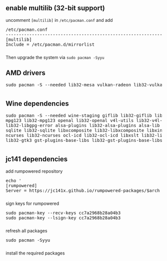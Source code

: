 ## enable multilib (32-bit support)

uncomment `[multilib]` in `/etc/pacman.conf` and add

<pre style="margin-bottom: 0; border-bottom:none; padding-bottom:0.8em;">/etc/pacman.conf
--------------------------------------------------------------------------------------
[multilib]
Include = /etc/pacman.d/mirrorlist</pre>

Then upgrade the system via `sudo pacman -Syyu`

## AMD drivers

<pre style="margin-bottom: 0; border-bottom:none; padding-bottom:0.8em;">sudo pacman -S --needed lib32-mesa vulkan-radeon lib32-vulkan-radeon vulkan-icd-loader lib32-vulkan-icd-loader</pre>

## Wine dependencies

<pre style="margin-bottom: 0; border-bottom:none; padding-bottom:0.8em;">sudo pacman -S --needed wine-staging giflib lib32-giflib libpng lib32-libpng libldap lib32-libldap gnutls lib32-gnutls \
mpg123 lib32-mpg123 openal lib32-openal v4l-utils lib32-v4l-utils libpulse lib32-libpulse libgpg-error \
lib32-libgpg-error alsa-plugins lib32-alsa-plugins alsa-lib lib32-alsa-lib libjpeg-turbo lib32-libjpeg-turbo \
sqlite lib32-sqlite libxcomposite lib32-libxcomposite libxinerama lib32-libgcrypt libgcrypt lib32-libxinerama \
ncurses lib32-ncurses ocl-icd lib32-ocl-icd libxslt lib32-libxslt libva lib32-libva gtk3 \
lib32-gtk3 gst-plugins-base-libs lib32-gst-plugins-base-libs vulkan-icd-loader lib32-vulkan-icd-loader</pre>

## jc141 dependencies

add rumpowered repository

<pre style="margin-bottom: 0; border-bottom:none; padding-bottom:0.8em;">echo '
[rumpowered]
Server = https://jc141x.github.io/rumpowered-packages/$arch ' | sudo tee -a /etc/pacman.conf</pre>

sign keys for rumpowered
<pre style="margin-bottom: 0; border-bottom:none; padding-bottom:0.8em;">sudo pacman-key --recv-keys cc7a2968b28a04b3
sudo pacman-key --lsign-key cc7a2968b28a04b3</pre>

refresh all packages
<pre style="margin-bottom: 0; border-bottom:none; padding-bottom:0.8em;">sudo pacman -Syyu</pre>

install the required packages

<pre style="margin-bottom: 0; border-bottom:none; padding-bottom:0.8em;"sudo pacman -S --needed dwarfs fuse-overlayfs bubblewrap wine-staging
sudo pacman -S --needed {lib32-,}{alsa-lib,alsa-plugins,libpulse,pipewire,openal,libxcrypt-compat,gst-plugins-{good,base,base-libs},sdl2_ttf,sdl2_image} libgphoto2</pre>


